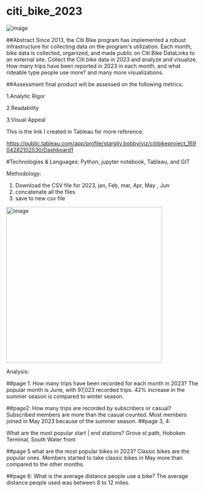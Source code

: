 # citi_bike_2023
![image](https://github.com/stargily2017/citi_bike_2023/assets/117419179/6d2a3168-a046-41cf-a741-49236e83ae09)


##Abstract
Since 2013, the Citi Bike program has implemented a robust infrastructure for collecting data on the program's utilization. Each month, bike data is collected, organized, and made public on Citi Bike DataLinks to an external site. Collect the Citi bike data in 2023 and analyze and visualize, How many trips have been reported in 2023 in each month, and what rideable type people use more? and many more visualizations.

##Assessment
final product will be assessed on the following metrics:

1.Analytic Rigor

2.Readability

3.Visual Appeal

This is the link I created in Tableau for more reference:

https://public.tableau.com/app/profile/stargily.bobby/viz/citibikeproject_16904282102530/Dashboard1

#Technologies & Languages: Python, jupyter notebook, Tableau, and GIT

Methodology:
1. Download the CSV file for 2023, jan, Feb, mar, Apr, May , Jun
2. concatenate all the files
3. save to new csv file  
 <img width="409" alt="image" src="https://github.com/stargily2017/citi_bike_2023/assets/117419179/5ea114b6-fc71-4081-ad27-57c73aad2f0a">

Analysis:

##page 1:
How many trips have been recorded for each month in 2023?
The popular month is June, with 97,023 recorded trips. 42% increase in the summer season is compared to winter season.

##page2:
How many trips are recorded by subscribers or casual?
Subscribed members are more than the casual counted. Most members joined in May 2023 because of the summer season.
##page 3, 4:

What are the most popular start | end stations?
Grove st path, Hoboken Terminal,  South Water front

##page 5
what are the most popular bikes in 2023?
Classic bikes are the popular ones. Members started to take classic bikes in May more than compared to the other months.

##page 6:
What is the average distance people use a bike?
The average distance people used was between 8 to 12 miles.












